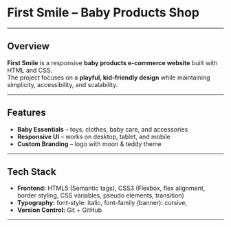 # First Smile – Baby Products Shop

---

## Overview

**First Smile** is a responsive **baby products e-commerce website** built with HTML and CSS.  
The project focuses on a **playful, kid-friendly design** while maintaining simplicity, accessibility, and scalability.

---

## Features

- **Baby Essentials** – toys, clothes, baby care, and accessories
- **Responsive UI** – works on desktop, tablet, and mobile
- **Custom Branding** – logo with moon & teddy theme

---

## Tech Stack

- **Frontend:** HTML5 (Semantic tags), CSS3 (Flexbox, flex alignment, border styling, CSS variables, pseudo elements, transition)
- **Typography:** font-style: italic, font-family (banner): cursive,
- **Version Control:** Git + GitHub

---
